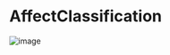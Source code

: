 # AffectClassification

![image](https://github.com/nanhungrybin/AffectClassification/assets/97181397/d95a4436-a61f-4970-bd16-bbc7697d0a57)

